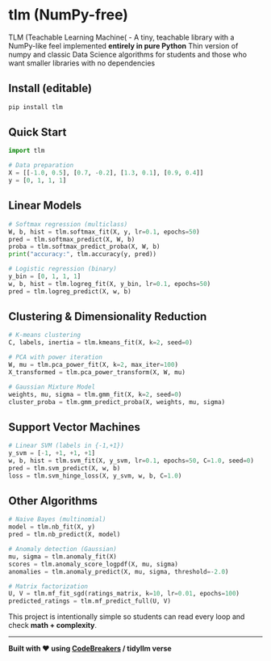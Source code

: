 # tlm (NumPy-free)

TLM (Teachable Learning Machine( - A tiny, teachable library with a NumPy-like feel implemented **entirely in pure Python**
Thin version of numpy and classic Data Science algorithms for students and those who want smaller libraries with no dependencies

## Install (editable)
```bash
pip install tlm
```

## Quick Start
```python
import tlm

# Data preparation
X = [[-1.0, 0.5], [0.7, -0.2], [1.3, 0.1], [0.9, 0.4]]
y = [0, 1, 1, 1]
```

## Linear Models
```python
# Softmax regression (multiclass)
W, b, hist = tlm.softmax_fit(X, y, lr=0.1, epochs=50)
pred = tlm.softmax_predict(X, W, b)
proba = tlm.softmax_predict_proba(X, W, b)
print("accuracy:", tlm.accuracy(y, pred))

# Logistic regression (binary)
y_bin = [0, 1, 1, 1]  
w, b, hist = tlm.logreg_fit(X, y_bin, lr=0.1, epochs=50)
pred = tlm.logreg_predict(X, w, b)
```

## Clustering & Dimensionality Reduction
```python
# K-means clustering
C, labels, inertia = tlm.kmeans_fit(X, k=2, seed=0)

# PCA with power iteration
W, mu = tlm.pca_power_fit(X, k=2, max_iter=100)
X_transformed = tlm.pca_power_transform(X, W, mu)

# Gaussian Mixture Model
weights, mu, sigma = tlm.gmm_fit(X, k=2, seed=0)
cluster_proba = tlm.gmm_predict_proba(X, weights, mu, sigma)
```

## Support Vector Machines
```python
# Linear SVM (labels in {-1,+1})
y_svm = [-1, +1, +1, +1]
w, b, hist = tlm.svm_fit(X, y_svm, lr=0.1, epochs=50, C=1.0, seed=0)
pred = tlm.svm_predict(X, w, b)
loss = tlm.svm_hinge_loss(X, y_svm, w, b, C=1.0)
```

## Other Algorithms
```python
# Naive Bayes (multinomial)
model = tlm.nb_fit(X, y)
pred = tlm.nb_predict(X, model)

# Anomaly detection (Gaussian)
mu, sigma = tlm.anomaly_fit(X)
scores = tlm.anomaly_score_logpdf(X, mu, sigma)
anomalies = tlm.anomaly_predict(X, mu, sigma, threshold=-2.0)

# Matrix factorization
U, V = tlm.mf_fit_sgd(ratings_matrix, k=10, lr=0.01, epochs=100)
predicted_ratings = tlm.mf_predict_full(U, V)
```

This project is intentionally simple so students can read every loop and check **math + complexity**.

---

**Built with ❤️ using [CodeBreakers](https://github.com/rudymartin/codebreakers_manifesto) / tidyllm verse**
